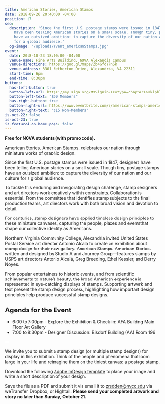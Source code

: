 ```yaml
---
title: American Stories, American Stamps
date: 2018-09-26 20:40:00 -04:00
position: 17
seo:
  description: 'Since the first U.S. postage stamps were issued in 1847, designers
    have been telling American stories on a small scale. Though tiny, postage stamps
    have an outsized ambition: to capture the diversity of our nation and our culture
    for a global audience.'
  og-image: "/uploads/event_americanStamps.jpg"
event:
  date: 2018-10-23 18:00:00 -04:00
  venue-name: Fine Arts Building, NOVA Alexandia Campus
  venue-directions: https://goo.gl/maps/Zb4GfdYPnSk
  venue-address: 3301 Netherton Drive, Alexandria, VA 22311
  start-time: 6pm
  end-time: 8:30pm
buttons:
  has-left-button: true
  button-left-url: https://my.aiga.org/MXSignin?ssotype=chapters&skipblacklist&returnurl=https%3A%2F%2Fdc.aiga.org%2Fevent%2Famerican-stamps-american-stories-2%2F%3Fredirect_source%3Deventbrite_register
  button-left-text: "$10 Members"
  has-right-button: true
  button-right-url: https://www.eventbrite.com/e/american-stamps-american-stories-tickets-50828278750
  button-right-text: "$15 Non-Members"
is-oct-22: false
is-oct-23: true
is-featured-on-home-page: false
---
```


**Free for NOVA students (with promo code).**

American Stories. American Stamps. celebrates our nation through miniature works of graphic design.

Since the first U.S. postage stamps were issued in 1847, designers have been telling American stories on a small scale. Though tiny, postage stamps have an outsized ambition: to capture the diversity of our nation and our culture for a global audience.

To tackle this enduring and invigorating design challenge, stamp designers and art directors work creatively within constraints. Collaboration is essential. From the committee that identifies stamp subjects to the final production teams, art directors work with both broad vision and devotion to detail.

For centuries, stamp designers have applied timeless design principles to these miniature canvases, capturing the people, places and eventsthat shape our collective identity as Americans.

Northern Virginia Community College, Alexandria invited United States Postal Service art director Antonio Alcalá
to create an exhibition about stamp design for their new gallery. American Stamps. American Stories. written and designed by Studio A and Journey Group—features stamps by USPS art directors Antonio Alcalá, Greg Breeding, Ethel Kessler, and Derry Noyes.

From popular entertainers to historic events, and from scientific achievements to nature’s beauty, the broad American experience is represented in eye-catching displays of stamps. Supporting artwork and text present the stamp design process, highlighting how important design principles help produce successful stamp designs.

## Agenda for the Event 

* 6:00 to 7:00pm - Explore the Exhibition & Check-in: AFA Building Main Floor Art Gallery
* 7:00 to 8:30pm - Designer Discussion: Bisdorf Building (AA) Room 196

-- 

We invite you to submit a stamp design (or multiple stamp designs) for display in this exhibition. Think of the people and phenomena that loom large in your life and reimagine them on the tiniest canvas: a postage stamp. 

Download the following [Adobe InDesign template](https://drive.google.com/file/d/1zx8JE9y3QE6FBbWxUQCsEF1sEOc8gRfU/view?usp=sharing) to place your image and write a short description of your design. 

Save the file as a PDF and submit it via email it to zredden@nvcc.edu via weTransfer, Dropbox, or Hightail. **Please send your completed artwork and story no later than Sunday, October 21.**

